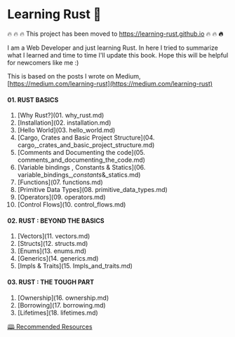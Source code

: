 # Learning Rust 🚧

🔥 🔥 🔥 This project has been moved to https://learning-rust.github.io 🔥 🔥 **🔥**







I am a Web Developer and just learning Rust. In here I tried to summarize what I learned and time to time I'll update this book. Hope this will be helpful for newcomers like me :\)

This is based on the posts I wrote on Medium, [https://medium.com/learning-rust](https://medium.com/learning-rust)

#### 01. RUST BASICS

1. [Why Rust?](01. why_rust.md)
2. [Installation](02. installation.md)
3. [Hello World](03. hello_world.md)
4. [Cargo, Crates and Basic Project Structure](04. cargo,_crates_and_basic_project_structure.md)
5. [Comments and Documenting the code](05. comments_and_documenting_the_code.md)
6. [Variable bindings , Constants & Statics](06. variable_bindings_,_constants_&_statics.md)
7. [Functions](07. functions.md)
8. [Primitive Data Types](08. primitive_data_types.md)
9. [Operators](09. operators.md)
10. [Control Flows](10. control_flows.md)

#### 02. RUST : BEYOND THE BASICS

1. [Vectors](11. vectors.md)
2. [Structs](12. structs.md)
3. [Enums](13. enums.md)
4. [Generics](14. generics.md)
5. [Impls & Traits](15. Impls_and_traits.md)

#### 03. RUST : THE TOUGH PART

1. [Ownership](16. ownership.md)
2. [Borrowing](17. borrowing.md)
3. [Lifetimes](18. lifetimes.md)

[🕮 Recommended Resources](recommended_resources.md)

